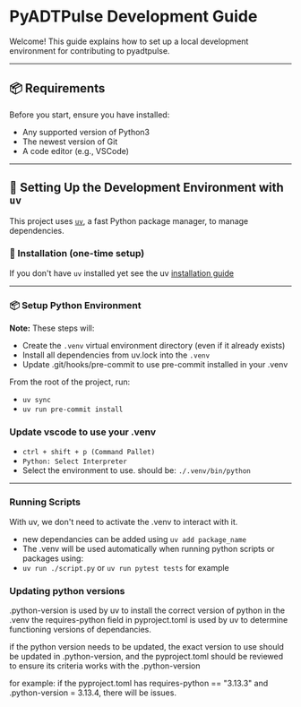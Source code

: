 # PyADTPulse Development Guide

Welcome! This guide explains how to set up a local development environment for contributing to pyadtpulse.

---

## 📦 Requirements

Before you start, ensure you have installed:

- Any supported version of Python3
- The newest version of Git
- A code editor (e.g., VSCode)

---

## 🧪 Setting Up the Development Environment with `uv`

This project uses [`uv`](https://github.com/astral-sh/uv), a fast Python package manager, to manage dependencies.

### 🔧 Installation (one-time setup)

If you don't have `uv` installed yet see the uv [installation guide](https://docs.astral.sh/uv/getting-started/installation/)

---

### 📦 Setup Python Environment

**Note:** These steps will:

- Create the `.venv` virtual environment directory (even if it already exists)
- Install all dependencies from uv.lock into the `.venv`
- Update .git/hooks/pre-commit to use pre-commit installed in your .venv

From the root of the project, run:

- `uv sync`
- `uv run pre-commit install`

### Update vscode to use your .venv

- `ctrl + shift + p (Command Pallet)`
- `Python: Select Interpreter`
- Select the environment to use. should be: `./.venv/bin/python`

---

### Running Scripts

With uv, we don't need to activate the .venv to interact with it.

- new dependancies can be added using `uv add package_name`
- The .venv will be used automatically when running python scripts or packages using:
- `uv run ./script.py` or `uv run pytest tests` for example

### Updating python versions

.python-version is used by uv to install the correct version of python in the .venv
the requires-python field in pyproject.toml is used by uv to determine functioning versions of dependancies.

if the python version needs to be updated, the exact version to use should be updated in .python-version, and the pyproject.toml should be reviewed to ensure its criteria works with the .python-version

for example: if the pyproject.toml has requires-python == "3.13.3" and .python-version = 3.13.4, there will be issues.
